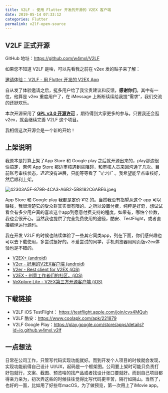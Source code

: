 ```yaml
---
title: V2LF - 使用 Flutter 开发的开源的 V2EX 客户端
date: 2019-05-14 07:33:12
categories: Flutter
permalink: v2lf-open-source
---
```


## V2LF 正式开源

GitHub 地址：https://github.com/w4mxl/V2LF

如果您不知道 V2LF 是啥，可以先看我之前在 v2ex 发的贴子来了解：

[邀请体验： V2LF - 用 Flutter 开发的 V2EX App
](https://www.v2ex.com/t/548936#reply164)

自从发了体验邀请之后，挺多用户给了我宝贵建议和反馈，**感谢你们**。其中有一位，他算是 v2ex 重度用户了，在 iMessage 上断断续续给我提“需求”，我们交流的还挺欢乐。

本次开源采用了 **[GPL v3.0 开源许可](https://www.wikiwand.com/zh/GNU%E9%80%9A%E7%94%A8%E5%85%AC%E5%85%B1%E8%AE%B8%E5%8F%AF%E8%AF%81)** ，期待得到大家更多的参与。只要我还会逛 v2ex，就会继续完善 V2LF 这个项目。

我相信这次开源会是一个新的开始！

## 上架说明

我原本是打算上架了App Store 和 Google play 之后就开源出来的，play那边很快搞定，奈何 App Store 那边审核遇到些阻碍，和审核人员来回沟通了几次。目前账号审核状态，迟迟没有进展，只能等等看了 ¯\\_(ツ)_/¯ 。我希望能早点审核好，然后顺利上架。

![42303A5F-879B-4CA3-A6B2-5B8182C6ABE6.jpeg](https://i.loli.net/2019/05/14/5cda1b956a21156246.jpeg "App Store 审核过程（左） & 最近一次 reject （右）")

App Store 和 Google play 我都是定价 ¥12 的。当然我没有指望从这个 app 可以赚钱，我很清楚它的受众群其实很有限的。之所以设置付费，纯粹是好奇，想试试看会有多少用户真的喜欢这个app到愿意付费支持的程度。如果有，哪怕个位数，我也会很开心。当然我也提供了完全免费使用的途径，酷安、TestFlight，或者直接编译运行源码。

我在开发 V2LF 的时候也陆续体验了一些其它同类app，列在下面，你们感兴趣也可以去下载使用，多尝试挺好的。不爱尝试的同学，手机浏览器用网页版v2ex体验也是不错的。

* [V2EX+ (android)](https://play.google.com/store/apps/details?id=com.czbix.v2ex)
* [V2er - 好用的V2EX客户端 (android)](https://play.google.com/store/apps/details?id=me.ghui.v2er)
* [V2er - Best client for V2EX (iOS)](https://itunes.apple.com/cn/app/v2er-best-client-for-v2ex/id1308118507?mt=8)
* [V2EX - 创意工作者们的社区。(iOS)](https://itunes.apple.com/cn/app/v2ex-%E5%88%9B%E6%84%8F%E5%B7%A5%E4%BD%9C%E8%80%85%E4%BB%AC%E7%9A%84%E7%A4%BE%E5%8C%BA/id1078157349?mt=8)
* [VeXplore Lite - V2EX第三方开源客户端 (iOS)](https://itunes.apple.com/cn/app/vexplore-lite-v2ex%E7%AC%AC%E4%B8%89%E6%96%B9%E5%BC%80%E6%BA%90%E5%AE%A2%E6%88%B7%E7%AB%AF/id1191058321?mt=8)

## 下载链接

* V2LF iOS TestFlight： https://testflight.apple.com/join/cvx4MQuh
* V2LF 酷安：https://www.coolapk.com/apk/221879
* V2LF Google Play：https://play.google.com/store/apps/details?id=io.github.w4mxl.v2lf

## 一点想法

日常在公司工作，只管写代码实现功能就好。而到开发个人项目的时候就会发现，实现功能前得自己设计 UI/UX，起码是一个框架图。公司要上架时可能只负责打好包就行，文案、截图、预览啥的找产品或者找设计张口要就好。而到自己项目都得亲力亲为，初次弄这些的时候往往觉得比写代码更辛苦，隔行如隔山。当然了，也好的一面，比如用了好些年macOS，为了做预览，第一次用上了iMovie app。